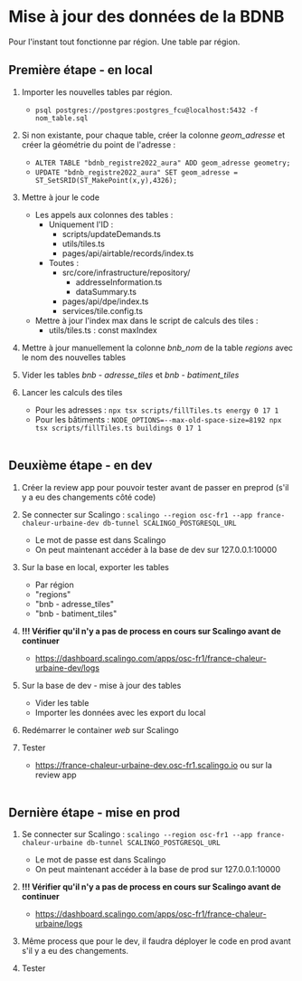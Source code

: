 # Mise à jour des données de la BDNB
Pour l'instant tout fonctionne par région. Une table par région.
<br/>

## Première étape - en local

1. Importer les nouvelles tables par région.
    - `psql postgres://postgres:postgres_fcu@localhost:5432 -f nom_table.sql`

2. Si non existante, pour chaque table, créer la colonne *geom_adresse* et créer la géométrie du point de l'adresse :
    - `ALTER TABLE "bdnb_registre2022_aura" ADD geom_adresse geometry;`
    - `UPDATE "bdnb_registre2022_aura" SET geom_adresse = ST_SetSRID(ST_MakePoint(x,y),4326);`

2. Mettre à jour le code
    - Les appels aux colonnes des tables :
        - Uniquement l'ID :
            - scripts/updateDemands.ts
            - utils/tiles.ts
            - pages/api/airtable/records/index.ts
        - Toutes :
            - src/core/infrastructure/repository/
                - addresseInformation.ts
                - dataSummary.ts
            - pages/api/dpe/index.ts
            - services/tile.config.ts
    - Mettre à jour l'index max dans le script de calculs des tiles :
        - utils/tiles.ts : const maxIndex


3. Mettre à jour manuellement la colonne *bnb_nom* de la table *regions* avec le nom des nouvelles tables

4. Vider les tables *bnb - adresse_tiles* et *bnb - batiment_tiles*

5. Lancer les calculs des tiles
    - Pour les adresses : `npx tsx scripts/fillTiles.ts energy 0 17 1`
    - Pour les bâtiments : `NODE_OPTIONS=--max-old-space-size=8192 npx tsx scripts/fillTiles.ts buildings 0 17 1`
<br/><br/>

## Deuxième étape - en dev

1. Créer la review app pour pouvoir tester avant de passer en preprod (s'il y a eu des changements côté code)

2. Se connecter sur Scalingo : `scalingo --region osc-fr1 --app france-chaleur-urbaine-dev db-tunnel SCALINGO_POSTGRESQL_URL`
    - Le mot de passe est dans Scalingo
    - On peut maintenant accéder à la base de dev sur 127.0.0.1:10000

3. Sur la base en local, exporter les tables
    - Par région
    - "regions"
    - "bnb - adresse_tiles"
    - "bnb - batiment_tiles"

4. **!!! Vérifier qu'il n'y a pas de process en cours sur Scalingo avant de continuer**
    - https://dashboard.scalingo.com/apps/osc-fr1/france-chaleur-urbaine-dev/logs

5. Sur la base de dev - mise à jour des tables
    - Vider les table
    - Importer les données avec les export du local

6. Redémarrer le container *web* sur Scalingo

7. Tester
    - https://france-chaleur-urbaine-dev.osc-fr1.scalingo.io ou sur la review app
<br/><br/>

## Dernière étape - mise en prod

1. Se connecter sur Scalingo : `scalingo --region osc-fr1 --app france-chaleur-urbaine db-tunnel SCALINGO_POSTGRESQL_URL`
    - Le mot de passe est dans Scalingo
    - On peut maintenant accéder à la base de prod sur 127.0.0.1:10000

2. **!!! Vérifier qu'il n'y a pas de process en cours sur Scalingo avant de continuer**
    - https://dashboard.scalingo.com/apps/osc-fr1/france-chaleur-urbaine/logs

3. Même process que pour le dev, il faudra déployer le code en prod avant s'il y a eu des changements.

4. Tester
